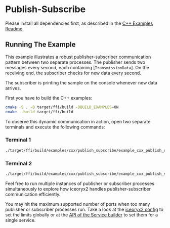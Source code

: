 # Publish-Subscribe

Please install all dependencies first, as described in the
[C++ Examples Readme](../README.md).

## Running The Example

This example illustrates a robust publisher-subscriber communication pattern
between two separate processes. The publisher sends two messages every second,
each containing [`TransmissionData`]. On the receiving end, the subscriber
checks for new data every second.

The subscriber is printing the sample on the console whenever new data arrives.

First you have to build the C++ examples:

```sh
cmake -S . -B target/ffi/build -DBUILD_EXAMPLES=ON
cmake --build target/ffi/build
```

To observe this dynamic communication in action, open two separate terminals and
execute the following commands:

### Terminal 1

```sh
./target/ffi/build/examples/cxx/publish_subscribe/example_cxx_publish_subscribe_subscriber
```

### Terminal 2

```sh
./target/ffi/build/examples/cxx/publish_subscribe/example_cxx_publish_subscribe_publisher
```

Feel free to run multiple instances of publisher or subscriber processes
simultaneously to explore how iceoryx2 handles publisher-subscriber
communication efficiently.

You may hit the maximum supported number of ports when too many publisher or
subscriber processes run. Take a look at the [iceoryx2 config](../../../config)
to set the limits globally or at the
[API of the Service builder](https://docs.rs/iceoryx2/latest/iceoryx2/service/index.html)
to set them for a single service.
